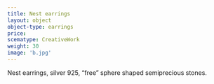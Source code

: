 ```yaml
---
title: Nest earrings
layout: object
object-type: earrings
price: 
scematype: CreativeWork
weight: 30
image: 'b.jpg'
---
```

Nest earrings, silver 925, “free” sphere shaped semiprecious stones.
